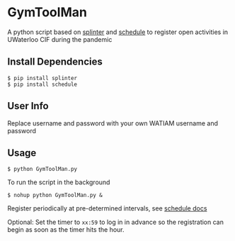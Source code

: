 # GymToolMan
A python script based on [splinter](https://github.com/cobrateam/splinter) and [schedule](https://github.com/dbader/schedule) to register open activities in UWaterloo CIF during the pandemic

## Install Dependencies
```
$ pip install splinter
$ pip install schedule
```
## User Info
Replace username and password with your own WATIAM username and password

## Usage
```
$ python GymToolMan.py
```
To run the script in the background
```
$ nohup python GymToolMan.py &
```

Register periodically at pre-determined intervals, see [schedule docs](https://schedule.readthedocs.io/en/stable/)

Optional: Set the timer to `xx:59` to log in in advance so the registration can begin as soon as the timer hits the hour.
